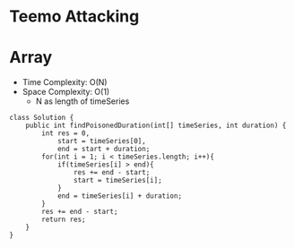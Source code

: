 # Teemo Attacking

# Array

- Time Complexity: O(N)
- Space Complexity: O(1)
  - N as length of timeSeries

```
class Solution {
    public int findPoisonedDuration(int[] timeSeries, int duration) {
        int res = 0,
            start = timeSeries[0],
            end = start + duration;
        for(int i = 1; i < timeSeries.length; i++){
            if(timeSeries[i] > end){
                res += end - start;
                start = timeSeries[i];
            }
            end = timeSeries[i] + duration;
        }
        res += end - start;
        return res;
    }
}
```

